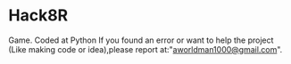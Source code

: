# Hack8R
Game. Coded at Python
If you found an error or want to help the project
(Like making code or idea),please report at:"aworldman1000@gmail.com".
